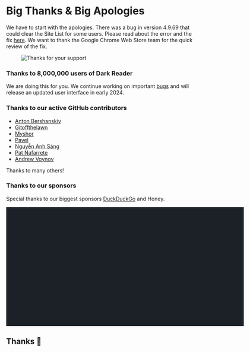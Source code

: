 # Big Thanks & Big Apologies

We have to start with the apologies.
There was a bug in version 4.9.69 that could clear the Site List for some users.
Please read about the error and the fix [here](/tips/restore-site-list-v4-9-69/).
We want to thank the Google Chrome Web Store team for the quick review of the fix.

<figure>
    <img src="/images/thanks.png" alt="Thanks for your support" />
</figure>

### Thanks to 8,000,000 users of Dark Reader

We are doing this for you. We continue working on important [bugs](https://raw.githubusercontent.com/darkreader/darkreader/main/CHANGELOG.md)
and will release an updated user interface in early 2024.

### Thanks to our active GitHub contributors

- [Anton Bershanskiy](https://github.com/bershanskiy)
- [Gitoffthelawn](https://github.com/Gitoffthelawn)
- [Myshor](https://github.com/Myshor)
- [Pavel](https://github.com/rakleed)
- [Nguyễn Anh Sáng](https://github.com/NguyenASang)
- [Pat Nafarrete](https://github.com/pnaf)
- [Andrew Voynov](https://github.com/Andrew15-5)

Thanks to many others!

<!--
Copyright 2010-2023 Mike Bostock

Permission to use, copy, modify, and/or distribute this software for any purpose
with or without fee is hereby granted, provided that the above copyright notice
and this permission notice appear in all copies.

THE SOFTWARE IS PROVIDED "AS IS" AND THE AUTHOR DISCLAIMS ALL WARRANTIES WITH
REGARD TO THIS SOFTWARE INCLUDING ALL IMPLIED WARRANTIES OF MERCHANTABILITY AND
FITNESS. IN NO EVENT SHALL THE AUTHOR BE LIABLE FOR ANY SPECIAL, DIRECT,
INDIRECT, OR CONSEQUENTIAL DAMAGES OR ANY DAMAGES WHATSOEVER RESULTING FROM LOSS
OF USE, DATA OR PROFITS, WHETHER IN AN ACTION OF CONTRACT, NEGLIGENCE OR OTHER
TORTIOUS ACTION, ARISING OUT OF OR IN CONNECTION WITH THE USE OR PERFORMANCE OF
THIS SOFTWARE.
-->

### Thanks to our sponsors

Special thanks to our biggest sponsors
<a class="text-highlight" href="https://duckduckgo.com/browser?ref=darkreader" data-s="ddg-blog-thanks2023">DuckDuckGo</a>
and Honey.

<div id="chart-donations" class="chart" style="background: #1c2128; width: 40rem; height: 20rem; max-width: calc(100vw - 2rem);"></div>
<script src="https://cdn.jsdelivr.net/npm/d3@5.7.0/dist/d3.min.js" defer></script>
<script>
  window.addEventListener('DOMContentLoaded', function() {
  var data = getData().map(d => { return {value: d[0], name: d[1], ref: d[2], pic: d[3]}; });
  var container = d3.select('#chart-donations');
  var rect = container.node().getBoundingClientRect();
  var width = rect.width;
  var height = rect.height;
  var color = (value) => value >= 10000 ? '#e96c4c' : value >= 1000 ? '#3e917b' : value >= 100 ? '#2f7485' : value >= 10 ? '#2f6a85' : '#2f6285';
  var treemap = d3.treemap()
    .size([width, height])
    .tile(d3.treemapSquarify.ratio(1))
    .paddingInner(2);
  var root = d3.hierarchy({children: data.map(function (d) { return d; })}).sum(function (d) { return d.value; })
  var nodes = root.descendants();
  treemap(root);
  var hasPic = n => n.value >= 100 && n.data.pic;
  var cells = container
    .selectAll('.cell')
    .data(nodes.filter(function (n) { return n.depth > 0; }))
    .enter()
    .append('a')
    .attr('class', 'cell')
    .attr('href', n => n.data.ref)
    .attr('title', n => n.data.name)
    .attr('target', '_blank')
    .attr('rel', 'noreferrer noopener')
    .classed('cell_small', function (n) { return n.value < 500; })
    .classed('cell_very-small', function (n) { return n.value < 100; })
    .classed('cell_has-pic', function (n) { return hasPic(n); })
    .style('left', function (n) { return n.x0 + 'px'; })
    .style('top', function (n) { return n.y0 + 'px'; })
    .style('width', function (n) { return (n.x1 - n.x0) + 'px'; })
    .style('height', function (n) { return (n.y1 - n.y0) + 'px'; });
  cells
    .append('span')
    .attr('class', 'cell__bg')
    .style('background-color', function (n, i) { return color(n.value); })
    .style('background-image', function (n) { return hasPic(n) ? ('url(' + n.data.pic + ')') : null; });
  cells
    .append('span')
    .attr('class', 'cell__text')
    .append('span')
    .attr('class', 'cell__text__wrap')
    .text(function (n) { return n.value >= 100 ? '$' + n.value + (n.data.name ? ': ' + n.data.name : '') : n.value >= 50 ? '$' + n.value : ''; });
  function getData() {
    return [[10000,"DuckDuckGo Browser","https://duckduckgo.com/browser?ref=darkreader","https://darkreader.org/images/duckduckgo-icon.svg"],[2200,"cloud specialists: *instinctools","https://www.instinctools.com/cloud-computing/","https://logo.clearbit.com/instinctools.com"],[1100,"Icons8","https://icons8.com/","https://opencollective-production.s3.us-west-1.amazonaws.com/c7fe4d70-f085-11ea-9321-73950861b08b.png"],[1100,"AdBlock Pro","https://adblockpro.app","https://opencollective-production.s3.us-west-1.amazonaws.com/d5049ab0-fa4c-11ec-b457-afd6116adc09.jpg"],[1100,"Word Finder","https://word-finder.com/","https://opencollective-production.s3.us-west-1.amazonaws.com/4c6ddc40-c2ff-11ec-8ed4-81ab6bcc5744.png"],[1100,"VPNwelt","https://vpnwelt.com/","https://logo.clearbit.com/vpnwelt.com"],[490,null,null,null],[300,"Toucan","https://jointoucan.com/","https://opencollective-production.s3.us-west-1.amazonaws.com/dc131030-725b-11ec-91b1-ab5003f19c2e.png"],[275,null,null,null],[275,"Richard Dawes","https://opencollective.com/richard-dawes",null],[159,"Currency.wiki","https://www.currency.wiki/","https://opencollective-production.s3.us-west-1.amazonaws.com/account-avatar/ca9b2df8-03ac-45a0-8380-0a84b8afb466/currency_converter_app.png"],[110,null,null,null],[110,null,null,null],[110,"84EM","https://www.84em.com/","https://logo.clearbit.com/84em.com"],[110,"Eric Shields","https://opencollective.com/eric-shields","https://www.gravatar.com/avatar/d355ae45980dee8840b45081ec6bffaa?default=404"],[110,"Ryan Hilliker","https://opencollective.com/ryan-hilliker",null],[100,null,null,null],[100,null,null,null],[100,null,null,null],[100,null,null,null],[60,null,null,null],[58,null,null,null],[55,null,null,null],[55,null,null,null],[55,null,null,null],[55,null,null,null],[55,null,null,null],[55,null,null,null],[55,null,null,null],[55,"Aidan Gauland","https://www.aidalgolland.net","https://opencollective-production.s3-us-west-1.amazonaws.com/3cde0410-921d-11e8-96e9-59d58b04b9ce.jpg"],[55,null,null,null],[55,null,null,null],[55,"Francois Gervais","https://opencollective.com/francois-gervais",null],[55,null,null,null],[55,null,null,null],[55,null,null,null],[55,null,null,null],[55,"Rainlab Inc.","https://rainlab.co.jp","https://opencollective-production.s3.us-west-1.amazonaws.com/d8a8c2c0-a65d-11eb-be1f-bd4ed155c044.png"],[55,null,null,null],[55,null,null,null],[55,null,null,null],[55,null,null,null],[55,null,null,null],[55,null,null,null],[55,null,null,null],[55,null,null,null],[55,null,null,null],[55,null,null,null],[55,null,null,null],[55,null,null,null],[55,"Peter Sham","https://opencollective.com/peter-sham","https://www.gravatar.com/avatar/e0616a9c5007b770b32e7e3b1cf52a6f?default=404"],[55,null,null,null],[55,null,null,null],[55,null,null,null],[55,null,null,null],[55,null,null,null],[55,"M K Gharzai","https://opencollective.com/m-k-gharzai","https://www.gravatar.com/avatar/dea9dc0cdd944b4ed37ca53cc81f9704?default=404"],[55,null,null,null],[55,"Andreas Fink","https://opencollective.com/andreas-fink","https://opencollective-production.s3.us-west-1.amazonaws.com/9f766d60-517a-11ea-bf38-3d0741eb3d4f.jpeg"],[55,"incognito","https://opencollective.com/incognito-7eda4435",null],[50,null,null,null],[50,null,null,null],[50,null,null,null],[50,null,null,null],[50,null,null,null],[50,null,null,null],[50,null,null,null],[50,null,null,null],[50,null,null,null],[50,null,null,null],[50,null,null,null],[50,null,null,null],[50,null,null,null],[50,null,null,null],[50,null,null,null],[50,null,null,null],[50,null,null,null],[50,null,null,null],[50,null,null,null],[50,null,null,null],[50,null,null,null],[50,null,null,null],[50,null,null,null],[45,null,null,null],[45,null,null,null],[45,null,null,null],[45,null,null,null],[44,null,null,null],[44,null,null,null],[40,null,null,null],[40,null,null,null],[40,null,null,null],[40,null,null,null],[40,null,null,null],[40,null,null,null],[40,null,null,null],[40,null,null,null],[35,null,null,null],[35,null,null,null],[35,"Gareth Perks","https://opencollective.com/gareth-perks","https://opencollective-production.s3.us-west-1.amazonaws.com/account-avatar/592b514b-bf33-4dd6-80c3-273fb384d34d/IMG_0788_square.jpg"],[35,null,null,null],[35,null,null,null],[35,null,null,null],[33,null,null,null],[33,"anonymous","https://opencollective.com/anonymous419",null],[30,null,null,null],[30,null,null,null],[30,null,null,null],[30,null,null,null],[30,null,null,null],[30,"Charles Magnuson","https://opencollective.com/charles-magnuson",null],[30,null,null,null],[27.5,null,null,null],[27,null,null,null],[25,null,null,null],[25,null,null,null],[25,null,null,null],[25,null,null,null],[25,null,null,null],[25,null,null,null],[25,null,null,null],[24.090000000000003,null,null,null],[24,null,null,null],[23,null,null,null],[22,null,null,null],[22,null,null,null],[22,null,null,null],[22,null,null,null],[22,null,null,null],[22,null,null,null],[22,null,null,null],[22,null,null,null],[22,null,null,null],[22,null,null,null],[22,null,null,null],[22,null,null,null],[22,null,null,null],[22,null,null,null],[22,"MTR, Inc.","http://resch.com","https://logo.clearbit.com/resch.com"],[22,null,null,null],[22,null,null,null],[22,null,null,null],[22,null,null,null],[22,null,null,null],[22,null,null,null],[22,null,null,null],[22,null,null,null],[22,null,null,null],[22,null,null,null],[22,null,null,null],[22,null,null,null],[22,null,null,null],[22,null,null,null],[22,null,null,null],[22,null,null,null],[22,null,null,null],[22,null,null,null],[22,null,null,null],[22,null,null,null],[22,null,null,null],[22,"Marv Holding LTD","https://opencollective.com/marv-holding-ltd",null],[22,null,null,null],[22,null,null,null],[22,"Clint Mark Gono","https://opencollective.com/clint-mark-gono",null],[22,"Matija Mazi","https://opencollective.com/matija-mazi","https://www.gravatar.com/avatar/67f64e2f93176cc0b469607a2b0d2450?default=404"],[22,"incognito","https://opencollective.com/incognito-abeb6570",null],[22,"Søren Høeg Pedersen","https://opencollective.com/soren-hoeg-pedersen","https://opencollective-production.s3.us-west-1.amazonaws.com/fcbad600-39dd-11ea-8ab7-b3f0317bbc7c.jpg"],[22,"John Ping","https://opencollective.com/john-ping","https://www.gravatar.com/avatar/c0572cc09919d9401939b87dab3f9a03?default=404"],[22,"Kevin Paterson","https://opencollective.com/kevin-paterson","https://www.gravatar.com/avatar/38f4c37ca917cff588e79c969c5ed90c?default=404"],[22,"Vinh Tran","https://opencollective.com/vinh-tran1","https://www.gravatar.com/avatar/538def35b64c2098da893a22756df6da?default=404"],[22,"Duncan Lock","https://duncanlock.net/","https://www.gravatar.com/avatar/ca1ac9c04fbcaae624e80e6aa6c7ec52?default=404"],[22,"Daniel Coffaro","https://opencollective.com/daniel-coffaro",null],[22,"Anders Wallén","https://opencollective.com/anderswallen",null],[22,"David Daniel","https://opencollective.com/david-daniel",null],[22,"TSUNEHIKO SIMBO","https://opencollective.com/tsunehiko-simbo",null],[22,"Yas K","https://opencollective.com/yas-k",null],[22,"Mabin","https://mabin.info/","https://www.gravatar.com/avatar/97825f4c8d121ff67905d328c45d0cdf?default=404"],[22,"Matthew Richard","https://opencollective.com/matthew-richard",null],[22,"Matteo Scotuzzi","https://matteoscotuzzi.com",null],[22,"anonymous","https://opencollective.com/anonymous1115",null],[22,"Stephen Crumpler","https://opencollective.com/stephen-crumpler",null],[22,"john gross","https://opencollective.com/john-gross",null],[22,"Dexter Ang","https://opencollective.com/dexter-ang",null],[22,"OddOod","https://opencollective.com/oddood",null],[22,"James Bryan Douglas","https://opencollective.com/james-bryan-douglas",null],[21.330000000000005,null,null,null],[21.12,null,null,null],[21,null,null,null],[20,null,null,null],[20,null,null,null],[20,null,null,null],[20,null,null,null],[20,null,null,null],[20,null,null,null],[20,null,null,null],[20,null,null,null],[20,null,null,null],[20,null,null,null],[20,null,null,null],[20,null,null,null],[20,null,null,null],[20,null,null,null],[20,null,null,null],[20,null,null,null],[20,null,null,null],[20,null,null,null],[20,null,null,null],[20,null,null,null],[20,null,null,null],[20,null,null,null],[20,null,null,null],[20,null,null,null],[20,null,null,null],[20,null,null,null],[20,null,null,null],[20,null,null,null],[20,null,null,null],[20,null,null,null],[20,null,null,null],[20,null,null,null],[20,null,null,null],[20,null,null,null],[20,null,null,null],[20,null,null,null],[20,null,null,null],[20,null,null,null],[20,null,null,null],[20,null,null,null],[20,null,null,null],[20,null,null,null],[20,null,null,null],[20,null,null,null],[20,null,null,null],[20,null,null,null],[20,null,null,null],[20,null,null,null],[20,null,null,null],[20,null,null,null],[20,null,null,null],[20,null,null,null],[20,null,null,null],[20,null,null,null],[20,null,null,null],[20,null,null,null],[20,null,null,null],[20,null,null,null],[20,null,null,null],[20,null,null,null],[20,null,null,null],[20,null,null,null],[20,null,null,null],[20,null,null,null],[20,null,null,null],[20,null,null,null],[20,null,null,null],[20,null,null,null],[20,null,null,null],[20,null,null,null],[20,null,null,null],[20,null,null,null],[20,null,null,null],[20,null,null,null],[20,null,null,null],[20,null,null,null],[20,null,null,null],[20,null,null,null],[20,null,null,null],[20,null,null,null],[20,null,null,null],[20,null,null,null],[20,null,null,null],[20,null,null,null],[20,null,null,null],[20,null,null,null],[20,null,null,null],[20,null,null,null],[20,null,null,null],[20,null,null,null],[20,null,null,null],[20,null,null,null],[20,null,null,null],[20,null,null,null],[20,"darren gray","https://opencollective.com/darren-gray","https://www.gravatar.com/avatar/ef5c76e9b73ccc4ccf2cc89879f4f602?default=404"],[20,null,null,null],[20,null,null,null],[20,null,null,null],[20,null,null,null],[20,null,null,null],[20,null,null,null],[20,null,null,null],[20,null,null,null],[20,null,null,null],[20,null,null,null],[20,null,null,null],[20,null,null,null],[20,null,null,null],[20,null,null,null],[20,null,null,null],[20,null,null,null],[20,null,null,null],[20,null,null,null],[20,null,null,null],[20,null,null,null],[20,null,null,null],[20,null,null,null],[20,null,null,null],[20,null,null,null],[20,null,null,null],[20,null,null,null],[20,"Pierre Henon","https://opencollective.com/pierre-henon",null],[20,null,null,null],[20,null,null,null],[20,null,null,null],[20,null,null,null],[20,null,null,null],[20,null,null,null],[20,null,null,null],[20,null,null,null],[20,null,null,null],[20,null,null,null],[20,null,null,null],[20,null,null,null],[20,null,null,null],[20,null,null,null],[20,null,null,null],[20,null,null,null],[20,null,null,null],[20,null,null,null],[20,null,null,null],[20,null,null,null],[20,null,null,null],[20,null,null,null],[20,null,null,null],[20,null,null,null],[20,null,null,null],[20,null,null,null],[20,null,null,null],[20,null,null,null],[20,null,null,null],[20,null,null,null],[20,null,null,null],[20,null,null,null],[20,null,null,null],[20,null,null,null],[20,null,null,null],[20,null,null,null],[20,null,null,null],[20,null,null,null],[20,null,null,null],[20,null,null,null],[20,null,null,null],[20,null,null,null],[20,null,null,null],[20,null,null,null],[20,null,null,null],[20,null,null,null],[20,null,null,null],[20,null,null,null],[20,null,null,null],[20,null,null,null],[20,null,null,null],[20,null,null,null],[20,null,null,null],[20,null,null,null],[20,null,null,null],[20,null,null,null],[20,null,null,null],[20,null,null,null],[20,null,null,null],[20,null,null,null],[20,null,null,null],[20,null,null,null],[20,null,null,null],[20,null,null,null],[20,null,null,null],[20,null,null,null],[20,null,null,null],[20,null,null,null],[19,null,null,null],[18,null,null,null],[18,null,null,null],[18,"anonymous","https://opencollective.com/anonymous512",null],[17,null,null,null],[17,null,null,null],[16.5,null,null,null],[16,null,null,null],[16,"Nader Awad","https://opencollective.com/nader-awad",null],[15,null,null,null],[15,null,null,null],[15,null,null,null],[15,null,null,null],[15,null,null,null],[15,null,null,null],[14,null,null,null],[14,null,null,null],[14,"WebScraping.AI","https://webscraping.ai","https://logo.clearbit.com/webscraping.ai"],[14,"Gabriel Hug","https://opencollective.com/gabriel-hug","https://www.gravatar.com/avatar/e319ab19947afff6295a1aed063416e4?default=404"],[14,"Neil Leisenheimer","https://opencollective.com/neil-leisenheimer",null],[13,null,null,null],[12,null,null,null],[12,null,null,null],[12,"articlereword","https://articlereword.com/","https://logo.clearbit.com/articlereword.com"],[12,null,null,null],[12,null,null,null],[12,null,null,null],[12,null,null,null],[11.199999999999998,null,null,null],[11,null,null,null],[11,null,null,null],[11,null,null,null],[11,"Scott Walters","https://opencollective.com/scowalt","https://opencollective-production.s3.us-west-1.amazonaws.com/account-avatar/54a10461-6c87-4e16-866a-77721a0b0989/DSC07379-square.jpg"],[10.72,null,null,null],[10,null,null,null],[10,null,null,null],[10,null,null,null],[10,null,null,null],[10,null,null,null],[10,null,null,null],[10,null,null,null],[10,null,null,null],[10,null,null,null],[10,null,null,null],[10,null,null,null],[10,null,null,null],[10,null,null,null],[10,null,null,null],[10,null,null,null],[10,null,null,null],[10,null,null,null],[10,null,null,null],[10,null,null,null],[10,null,null,null],[10,"And T.","https://opencollective.com/and-t","https://www.gravatar.com/avatar/9ccc128d9109622fbdc74c33d509ded0?default=404"],[10,null,null,null],[10,null,null,null],[10,null,null,null],[10,null,null,null],[10,null,null,null],[10,null,null,null],[10,null,null,null],[10,null,null,null],[10,null,null,null],[10,null,null,null],[10,null,null,null],[10,null,null,null],[10,null,null,null],[10,null,null,null],[10,null,null,null],[10,null,null,null],[10,null,null,null],[10,null,null,null],[10,null,null,null],[10,null,null,null],[10,null,null,null],[10,null,null,null],[10,null,null,null],[10,null,null,null],[10,null,null,null],[10,null,null,null],[10,null,null,null],[10,null,null,null],[10,null,null,null],[10,null,null,null],[10,null,null,null],[10,null,null,null],[10,null,null,null],[10,null,null,null],[10,null,null,null],[10,null,null,null],[10,null,null,null],[10,null,null,null],[10,null,null,null],[10,null,null,null],[10,null,null,null],[10,null,null,null],[10,null,null,null],[10,null,null,null],[10,null,null,null],[10,null,null,null],[10,null,null,null],[10,null,null,null],[10,null,null,null],[10,null,null,null],[10,null,null,null],[10,null,null,null],[10,null,null,null],[10,null,null,null],[10,null,null,null],[10,null,null,null],[10,null,null,null],[10,null,null,null],[10,null,null,null],[10,null,null,null],[10,null,null,null],[10,null,null,null],[10,null,null,null],[10,null,null,null],[10,null,null,null],[10,null,null,null],[10,null,null,null],[10,null,null,null],[10,null,null,null],[10,null,null,null],[10,null,null,null],[10,null,null,null],[10,null,null,null],[10,null,null,null],[10,null,null,null],[10,null,null,null],[10,null,null,null],[10,null,null,null],[10,null,null,null],[10,null,null,null],[10,null,null,null],[10,null,null,null],[10,null,null,null],[10,null,null,null],[10,null,null,null],[10,null,null,null],[10,null,null,null],[10,null,null,null],[10,null,null,null],[10,null,null,null],[10,null,null,null],[10,null,null,null],[10,null,null,null],[10,null,null,null],[10,"Harald Grill","https://iamthe.coffee","https://www.gravatar.com/avatar/29eb4c83892ab1fd29b2285c5d519075?default=404"],[10,null,null,null],[10,null,null,null],[10,null,null,null],[10,null,null,null],[10,null,null,null],[10,null,null,null],[10,null,null,null],[10,null,null,null],[10,null,null,null],[10,null,null,null],[10,null,null,null],[10,null,null,null],[10,null,null,null],[10,null,null,null],[10,null,null,null],[10,null,null,null],[10,null,null,null],[10,null,null,null],[10,null,null,null],[10,null,null,null],[10,null,null,null],[10,null,null,null],[10,null,null,null],[10,null,null,null],[10,null,null,null],[10,null,null,null],[10,null,null,null],[10,null,null,null],[10,null,null,null],[10,null,null,null],[10,null,null,null],[10,null,null,null],[10,null,null,null],[10,null,null,null],[10,null,null,null],[10,null,null,null],[10,null,null,null],[10,null,null,null],[10,null,null,null],[10,null,null,null],[10,null,null,null],[10,null,null,null],[10,null,null,null],[10,null,null,null],[10,null,null,null],[10,null,null,null],[10,null,null,null],[10,null,null,null],[10,null,null,null],[10,null,null,null],[10,null,null,null],[10,null,null,null],[10,"Lucas Magasweran","https://github.com/lucasrangit","https://www.gravatar.com/avatar/1a73962d1894b3d26e114f3780834f35?default=404"],[10,null,null,null],[10,null,null,null],[10,null,null,null],[10,null,null,null],[10,null,null,null],[10,null,null,null],[10,null,null,null],[10,null,null,null],[10,null,null,null],[10,null,null,null],[10,null,null,null],[10,null,null,null],[10,null,null,null],[10,null,null,null],[10,null,null,null],[10,null,null,null],[10,null,null,null],[10,null,null,null],[10,null,null,null],[10,null,null,null],[10,null,null,null],[10,null,null,null],[10,null,null,null],[10,null,null,null],[10,null,null,null],[10,null,null,null],[10,null,null,null],[10,null,null,null],[10,null,null,null],[10,null,null,null],[10,null,null,null],[10,null,null,null],[10,null,null,null],[10,null,null,null],[10,null,null,null],[10,null,null,null],[10,null,null,null],[10,null,null,null],[10,null,null,null],[10,null,null,null],[10,null,null,null],[10,null,null,null],[10,null,null,null],[9,null,null,null],[9,null,null,null],[8,null,null,null],[8,null,null,null],[8,"Pavlos Vinieratos","https://pvin.is","https://www.gravatar.com/avatar/5df2b834642c29e1c3be64e6508774f9?default=404"],[7.770000000000001,null,null,null],[7.5,null,null,null],[7.5,null,null,null],[7,"Levan Kekelidze","https://stackoverflow.com/users/814702/informatik01",null],[6,null,null,null],[6,null,null,null],[6,null,null,null],[6,null,null,null],[6,null,null,null],[6,null,null,null],[6,null,null,null],[6,null,null,null],[6,null,null,null],[6,null,null,null],[5.5,null,null,null],[5.47,null,null,null],[5,null,null,null],[5,null,null,null],[5,null,null,null],[5,null,null,null],[5,null,null,null],[5,null,null,null],[5,null,null,null],[5,null,null,null],[5,null,null,null],[5,null,null,null],[5,null,null,null],[5,null,null,null],[5,null,null,null],[5,null,null,null],[5,null,null,null],[5,null,null,null],[5,null,null,null],[5,null,null,null],[5,null,null,null],[5,null,null,null],[5,null,null,null],[5,null,null,null],[5,null,null,null],[5,null,null,null],[5,null,null,null],[5,null,null,null],[5,null,null,null],[5,null,null,null],[5,null,null,null],[5,null,null,null],[5,null,null,null],[5,null,null,null],[5,null,null,null],[5,null,null,null],[5,null,null,null],[5,null,null,null],[5,null,null,null],[5,null,null,null],[5,null,null,null],[5,null,null,null],[5,null,null,null],[5,null,null,null],[5,null,null,null],[5,null,null,null],[5,null,null,null],[5,null,null,null],[5,null,null,null],[5,null,null,null],[5,null,null,null],[5,null,null,null],[5,null,null,null],[5,null,null,null],[5,null,null,null],[5,null,null,null],[5,null,null,null],[5,null,null,null],[5,null,null,null],[5,null,null,null],[5,null,null,null],[5,null,null,null],[5,null,null,null],[5,null,null,null],[5,null,null,null],[5,null,null,null],[5,null,null,null],[5,null,null,null],[5,null,null,null],[5,null,null,null],[5,null,null,null],[5,null,null,null],[5,null,null,null],[5,null,null,null],[5,null,null,null],[5,null,null,null],[5,null,null,null],[5,null,null,null],[5,null,null,null],[5,null,null,null],[5,null,null,null],[5,null,null,null],[5,null,null,null],[5,null,null,null],[5,null,null,null],[5,null,null,null],[5,null,null,null],[5,null,null,null],[5,null,null,null],[5,null,null,null],[5,null,null,null],[5,null,null,null],[5,null,null,null],[5,null,null,null],[5,null,null,null],[5,null,null,null],[5,null,null,null],[5,null,null,null],[5,null,null,null],[5,null,null,null],[5,null,null,null],[5,null,null,null],[5,null,null,null],[5,null,null,null],[5,null,null,null],[5,null,null,null],[5,null,null,null],[5,null,null,null],[5,null,null,null],[5,null,null,null],[5,null,null,null],[5,null,null,null],[5,null,null,null],[5,null,null,null],[5,null,null,null],[5,null,null,null],[5,null,null,null],[5,null,null,null],[5,null,null,null],[5,null,null,null],[5,null,null,null],[5,null,null,null],[5,null,null,null],[5,null,null,null],[5,null,null,null],[5,null,null,null],[5,null,null,null],[5,null,null,null],[5,null,null,null],[5,null,null,null],[5,null,null,null],[5,null,null,null],[5,null,null,null],[5,null,null,null],[5,null,null,null],[5,null,null,null],[5,null,null,null],[5,null,null,null],[5,null,null,null],[5,null,null,null],[5,null,null,null],[5,null,null,null],[5,null,null,null],[5,null,null,null],[5,null,null,null],[5,null,null,null],[5,null,null,null],[5,null,null,null],[5,null,null,null],[5,null,null,null],[5,null,null,null],[5,null,null,null],[5,null,null,null],[5,null,null,null],[5,null,null,null],[5,null,null,null],[5,null,null,null],[5,null,null,null],[5,null,null,null],[5,null,null,null],[5,null,null,null],[5,null,null,null],[5,null,null,null],[5,null,null,null],[5,null,null,null],[5,null,null,null],[5,null,null,null],[5,null,null,null],[5,null,null,null],[5,null,null,null],[5,null,null,null],[5,null,null,null],[5,null,null,null],[5,null,null,null],[5,null,null,null],[5,null,null,null],[5,null,null,null],[5,null,null,null],[5,null,null,null],[5,null,null,null],[5,null,null,null],[5,null,null,null],[5,null,null,null],[5,null,null,null],[5,null,null,null],[5,null,null,null],[5,null,null,null],[5,null,null,null],[5,null,null,null],[5,null,null,null],[5,null,null,null],[5,null,null,null],[5,null,null,null],[5,null,null,null],[5,null,null,null],[5,null,null,null],[5,null,null,null],[5,null,null,null],[5,null,null,null],[5,null,null,null],[5,null,null,null],[5,null,null,null],[5,null,null,null],[5,null,null,null],[5,null,null,null],[5,null,null,null],[5,null,null,null],[5,null,null,null],[5,null,null,null],[5,null,null,null],[5,null,null,null],[5,null,null,null],[5,null,null,null],[5,null,null,null],[5,null,null,null],[5,null,null,null],[5,null,null,null],[5,null,null,null],[5,null,null,null],[5,null,null,null],[5,null,null,null],[5,null,null,null],[5,null,null,null],[5,null,null,null],[5,null,null,null],[5,null,null,null],[5,null,null,null],[5,null,null,null],[5,null,null,null],[5,null,null,null],[5,null,null,null],[5,null,null,null],[5,null,null,null],[5,null,null,null],[5,null,null,null],[5,null,null,null],[5,null,null,null],[5,null,null,null],[5,null,null,null],[5,null,null,null],[5,null,null,null],[5,null,null,null],[5,null,null,null],[5,null,null,null],[5,null,null,null],[5,null,null,null],[5,null,null,null],[5,null,null,null],[5,null,null,null],[5,null,null,null],[5,null,null,null],[5,null,null,null],[5,null,null,null],[5,null,null,null],[5,null,null,null],[5,null,null,null],[5,null,null,null],[5,null,null,null],[5,null,null,null],[5,null,null,null],[5,null,null,null],[5,null,null,null],[5,null,null,null],[5,null,null,null],[5,null,null,null],[5,null,null,null],[5,null,null,null],[5,null,null,null],[5,null,null,null],[5,null,null,null],[5,null,null,null],[5,null,null,null],[5,null,null,null],[5,null,null,null],[5,null,null,null],[5,null,null,null],[5,null,null,null],[5,null,null,null],[5,null,null,null],[5,null,null,null],[5,null,null,null],[5,null,null,null],[5,null,null,null],[5,null,null,null],[5,null,null,null],[5,null,null,null],[5,null,null,null],[5,null,null,null],[5,null,null,null],[5,null,null,null],[5,null,null,null],[5,null,null,null],[5,"Matej Kohut","https://github.com/jezek","https://opencollective-production.s3-us-west-1.amazonaws.com/4908a2b0-4801-11e8-b075-392ea73d1a3d.jpg"],[5,null,null,null],[5,null,null,null],[5,null,null,null],[5,null,null,null],[5,null,null,null],[5,null,null,null],[5,null,null,null],[5,null,null,null],[5,null,null,null],[5,null,null,null],[5,null,null,null],[5,null,null,null],[5,null,null,null],[5,null,null,null],[5,null,null,null],[5,null,null,null],[5,null,null,null],[5,null,null,null],[5,null,null,null],[5,null,null,null],[5,null,null,null],[5,null,null,null],[5,null,null,null],[5,null,null,null],[5,null,null,null],[5,null,null,null],[5,"Online Casinos XYZ","https://online-casinos.xyz","https://opencollective-production.s3.us-west-1.amazonaws.com/bd4ff1f0-279b-11ec-9a5a-0519330cdfea.png"],[5,"Andrew Keeton","https://opencollective.com/andrew-keeton","https://www.gravatar.com/avatar/b2199cac7c940b3b0d3bfede5ec41939?default=404"],[4,null,null,null],[4,null,null,null],[4,null,null,null],[3.5,null,null,null],[3,null,null,null],[3,null,null,null],[3,null,null,null],[3,null,null,null],[3,null,null,null],[3,null,null,null],[3,null,null,null],[3,null,null,null],[3,null,null,null],[3,null,null,null],[3,null,null,null],[2.5,null,null,null],[2.5,null,null,null],[2,null,null,null],[2,null,null,null],[2,null,null,null],[2,null,null,null],[2,null,null,null],[2,null,null,null],[2,null,null,null],[2,null,null,null],[2,null,null,null],[2,null,null,null],[2,null,null,null],[2,null,null,null],[2,null,null,null],[2,null,null,null],[2,null,null,null],[2,null,null,null],[2,"anonymous","https://opencollective.com/anonymous476",null],[2,null,null,null],[2,null,null,null],[2,null,null,null],[2,null,null,null],[2,"Iva Tech","https://ivatech.dev","https://opencollective-production.s3.us-west-1.amazonaws.com/ef1e4800-29d7-11ed-aebd-ffb55360a993.jpg"],[2,null,null,null],[2,null,null,null],[2,null,null,null],[2,null,null,null],[1.5,null,null,null],[1.5,null,null,null],[1,null,null,null],[1,null,null,null],[1,null,null,null],[1,null,null,null],[1,null,null,null],[1,null,null,null],[1,null,null,null],[1,null,null,null],[1,null,null,null],[1,null,null,null],[1,null,null,null],[1,null,null,null],[1,null,null,null],[1,null,null,null],[1,null,null,null],[1,null,null,null],[1,null,null,null],[1,null,null,null],[1,null,null,null],[1,null,null,null],[1,null,null,null],[1,null,null,null],[1,null,null,null],[1,null,null,null],[1,null,null,null],[1,null,null,null],[1,null,null,null],[1,null,null,null],[1,null,null,null]];
  }
});
</script>
<style>
  #chart-donations {
    overflow: visible;
    position: relative;
  }
  #chart-donations .cell {
    box-sizing: border-box;
    display: inline-block;
    overflow: hidden;
    position: absolute;
    user-select: none;
  }
  #chart-donations .cell__bg {
    background-position: center;
    background-size: cover;
    border-radius: 4px;
    box-shadow: inset 0 0 0 0 white;
    display: inline-block;
    height: 100%;
    position: absolute;
    transition: box-shadow 250ms;
    width: 100%;
  }
  #chart-donations .cell:hover {
    overflow: visible;
    z-index: 999;
  }
  #chart-donations .cell:hover .cell__bg {
    box-shadow: inset 0 0 0 1px white;
  }
  #chart-donations .cell__text {
    box-sizing: border-box;
    color: white;
    display: inline-block;
    font-size: 12px;
    height: 100%;
    padding: 4px;
    position: absolute;
    text-shadow: 0 0 2px black;
    width: 100%;
  }
  #chart-donations .cell.cell_has-pic .cell__text__wrap {
    background-color: #00000055;
  }
  #chart-donations .cell.cell_small .cell__text {
    font-size: 10px;
    padding: 0px;
  }
  #chart-donations .cell.cell_very-small .cell__text {
    font-size: 8px;
    padding: 0px;
  }
</style>

## Thanks 🙏
